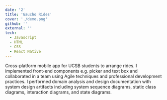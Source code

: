 ```yaml
---
date: '2'
title: 'Gaucho Rides'
cover: './demo.png'
github: ''
external: ''
tech:
  - Javascript
  - HTML
  - CSS
  - React Native
---
```


Cross-platform mobile app for UCSB students to arrange rides. I implemented front-end components e.g. picker and text box and collaborated in a team using Agile techniques and professional development practices. I performed domain analysis and design documentation with system design artifacts including system sequence diagrams, static class diagrams, interaction diagrams, and state diagrams.
